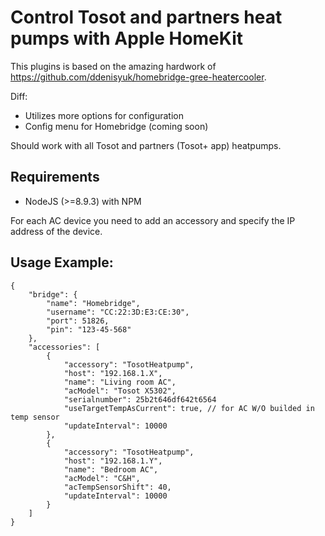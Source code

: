 # Control Tosot and partners heat pumps with Apple HomeKit

This plugins is based on the amazing hardwork of https://github.com/ddenisyuk/homebridge-gree-heatercooler.

Diff:
- Utilizes more options for configuration
- Config menu for Homebridge (coming soon)

Should work with all Tosot and partners (Tosot+ app) heatpumps.

## Requirements
- NodeJS (>=8.9.3) with NPM

For each AC device you need to add an accessory and specify the IP address of the device.


## Usage Example:
```
{
    "bridge": {
        "name": "Homebridge",
        "username": "CC:22:3D:E3:CE:30",
        "port": 51826,
        "pin": "123-45-568"
    },
    "accessories": [
        {
            "accessory": "TosotHeatpump",
            "host": "192.168.1.X",
            "name": "Living room AC",
            "acModel": "Tosot X5302",
            "serialnumber": 25b2t646df642t6564
            "useTargetTempAsCurrent": true, // for AC W/O builded in temp sensor
            "updateInterval": 10000
        },
        {
            "accessory": "TosotHeatpump",
            "host": "192.168.1.Y",
            "name": "Bedroom AC",
            "acModel": "C&H",
            "acTempSensorShift": 40,
            "updateInterval": 10000
        }
    ]
}
```
